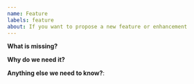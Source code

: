 ```yaml
---
name: Feature
labels: feature
about: If you want to propose a new feature or enhancement
---
```


<!-- Feel free to ask questions in #promscale on Timescale Slack! -->

**What is missing?**

**Why do we need it?**

**Anything else we need to know?**: